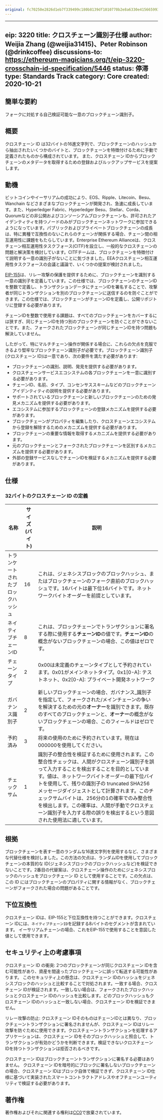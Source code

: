 ```yaml
---
original: fc70250e2826d1eb7f339499c180b8139df1010770b2e8a6330e4156659936d1
---
```


---
eip: 3220
title: クロスチェーン識別子仕様
author: Weijia Zhang (@weijia31415)、Peter Robinson (@drinkcoffee)
discussions-to: https://ethereum-magicians.org/t/eip-3220-crosschain-id-specification/5446
status: 停滞
type: Standards Track
category: Core
created: 2020-10-21
---

## 簡単な要約

フォークに対処する自己検証可能な一意のブロックチェーン識別子。

## 概要

クロスチェーン ID は32バイトの16進文字列で、ブロックチェーンのハッシュから抽出されたいくつかのバイトと、ブロックチェーンを特徴付けるために手動で定義されたものから構成されています。
また、クロスチェーン IDからブロックチェーンのメタデータを取得するための登録およびルックアップサービスを提案します。

## 動機

ビットコインやイーサリアムの成功により、EOS、Ripple、Litecoin、Besu、Wanchain などさまざまなブロックチェーンが開発され、急速に成長しています。また、Hyperledger Fabric、Hyperledger Besu、Stellar、Corda、Quorumなどの非公開およびコンソーシアムブロックチェーンも、許可されたアイデンティティを持つノードのみがブロックチェーンネットワークに参加できるようになっています。パブリックおよびプライベートブロックチェーンの成長は、特に異種で互換性のないこれらのチェーンが関係する場合、チェーン間の相互運用性に課題をもたらしています。Enterprise Ethereum Allianceは、クロスチェーン相互運用性タスクフォース(CITF)を設立し、一般的なクロスチェーンの問題と解決策を検討しています。CITFチームは、ブロックチェーンを特徴付けて説明する一意の識別子がないことに気づきました。EEAクロスチェーン相互運用性タスクフォースの会議と議論で、いくつかの提案が検討されました。

[EIP-155](./eip-155.md)は、リレー攻撃の保護を提供するために、ブロックチェーンを識別する一意の識別子を定義しています。この仕様では、ブロックチェーンのチェーンIDを整数で定義し、トランザクションデータにチェーンIDを署名することで、攻撃者が同じトランザクションを別のブロックチェーンに送信するのを防ぐことができます。この仕様では、ブロックチェーンがチェーンIDを定義し、公開リポジトリに登録する必要があります。

チェーンIDを整数で使用する課題は、すべてのブロックチェーンをカバーするには狭すぎ、同じチェーンIDを持つ別のブロックチェーンを防ぐことができないことです。また、フォークされたブロックチェーンが同じチェーンIDを持つ問題も解決していません。

したがって、特にマルチチェーン操作が関係する場合に、これらの欠点を克服できるより堅牢なブロックチェーン識別子が必要です。ブロックチェーン識別子(クロスチェーン ID)は一意であり、次の要件を満たす必要があります:

* ブロックチェーンの識別、説明、発見を提供する必要があります。
* クロスチェーンサービスエコシステムの各ブロックチェーンを一意に識別する必要があります。
* チェーンID、名前、タイプ、コンセンサススキームなどのブロックチェーンアイデンティティの説明を提供する必要があります。
* サポートされているブロックチェーンと新しいブロックチェーンのための発見メカニズムを提供する必要があります。
* エコシステムに参加するブロックチェーンの登録メカニズムを提供する必要があります。
* ブロックチェーンがプロパティを編集したり、クロスチェーンエコシステムから登録を解除するためのメカニズムを提供する必要があります。
* ブロックチェーンの重要な情報を取得するメカニズムを提供する必要があります。
* 元のブロックチェーンとフォークされたブロックチェーンを区別するメカニズムを提供する必要があります。
* 外部の登録サービスなしでチェーンIDを検証するメカニズムを提供する必要があります。

## 仕様

### 32バイトのクロスチェーン ID の定義

| 名称          | サイズ(バイト) | 説明 |
|---------------|-------------|-------------|
| トランケートされたブロックハッシュ | 16 | これは、ジェネシスブロックのブロックハッシュ、またはブロックチェーンのフォーク直前のブロックハッシュです。16バイトは最下位16バイトです。ネットワークバイトオーダーを前提としています。|
|ネイティブチェーンID| 8 | これは、ブロックチェーンでトランザクションに署名する際に使用する**チェーンID**の値です。**チェーンID**の概念がないブロックチェーンの場合、この値はゼロです。|
|チェーンタイプ| 2 |  0x00は未定義のチェーンタイプとして予約されています。0x01がメインネットタイプ。0x1[0-A]: テストネット、0x2[0-A]: プライベート開発ネットワーク|
| ガバナンス識別子 | 2 |  新しいブロックチェーンの場合、ガバナンス_識別子を指定して、フォークされた/メインチェーンの争いを解決するための元の**オーナー**を識別できます。既存のすべてのブロックチェーンと、**オーナー**の概念がないブロックチェーンの場合、このフィールドはゼロです。 |
| 予約済み | 3 | 将来の使用のために予約されています。現在は000000を使用してください。 |
| チェックサム | 1 | 識別子の整合性を検証するために使用されます。この整合性チェックは、人間がクロスチェーン識別子を誤って入力することを検出することを目的としています。値は、ネットワークバイトオーダーの最下位バイトを使用して、残りの識別子の truncated SHA256 メッセージダイジェストとして計算されます。このチェックサムバイトは、256分の1の確率でのみ整合性を検出します。この確率は、人間が手動でクロスチェーン識別子を入力する際の誤りを検出するという意図された使用法に適しています。 |


## 根拠

ブロックチェーンを表す一意のランダムな16進文字列を使用するなど、さまざまな代替仕様を検討しました。この方法の欠点は、ランダムIDを使用してブロックチェーンの本質的な ID(ジェネシスブロックのブロックハッシュなど)を検証できないことです。2番目の代替案は、クロスチェーン操作のためにジェネシスブロックのハッシュをブロックチェーン ID として使用することです。この欠点は、この ID にはブロックチェーンのプロパティに関する情報がなく、ブロックチェーンがフォークされた場合の問題があることです。

## 下位互換性

クロスチェーン IDは、EIP-155と下位互換性を持つことができます。クロスチェーン IDには、`ネイティブチェーンID`を記録する8バイトのセグメントが含まれています。
イーサリアムチェーンの場合、これをEIP-155で使用することを意図した値として使用できます。

## セキュリティ上の考慮事項

クロスチェーン ID の衝突: 2つのブロックチェーンが同じクロスチェーン IDを含む可能性があり、資産を間違ったブロックチェーンに誤って転送する可能性があります。
このセキュリティ上の懸念は、クロスチェーン IDのハッシュをジェネシスブロックのハッシュと比較することで対処されます。一致する場合、クロスチェーン IDが検証されます。一致しない場合は、フォークされたブロックハッシュとクロスチェーン IDのハッシュを比較します。どのブロックハッシュもクロスチェーン IDのハッシュと一致しない場合、クロスチェーン IDを検証できません。

リレー攻撃の防止: クロスチェーン IDそのものはチェーンIDとは異なり、ブロックチェーントランザクションに署名されませんが、クロスチェーン IDはリレー攻撃を防ぐために使用できます。クロスチェーントランザクションを処理するアプリケーションは、クロスチェーン IDをそのブロックハッシュと照合して、トランザクションが有効かどうかを判断できます。検証できないクロスチェーン IDを持つトランザクションは拒否されるべきです。

クロスチェーン IDはブロックチェーントランザクションに署名する必要はありません。
クロスチェーン IDを暗号的にブロックに署名しないブロックチェーンの場合、クロスチェーン IDはブロック自体で検証できず、クロスチェーン ID仕様に基づいて実装されたスマートコントラクトアドレスやオフチェーンユーティリティで検証する必要があります。

## 著作権

著作権およびそれに関連する権利は[CC0](../LICENSE.md)で放棄されています。
